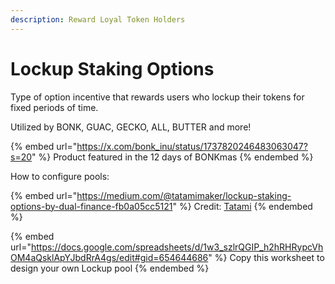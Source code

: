 ```yaml
---
description: Reward Loyal Token Holders
---
```


# Lockup Staking Options

Type of option incentive that rewards users who lockup their tokens for fixed periods of time.

Utilized by BONK, GUAC, GECKO, ALL, BUTTER and more!

{% embed url="https://x.com/bonk_inu/status/1737820246483063047?s=20" %}
Product featured in the 12 days of BONKmas
{% endembed %}

How to configure pools:

{% embed url="https://medium.com/@tatamimaker/lockup-staking-options-by-dual-finance-fb0a05cc5121" %}
Credit: [Tatami](https://twitter.com/tatamimaker)
{% endembed %}

{% embed url="https://docs.google.com/spreadsheets/d/1w3_szlrQGIP_h2hRHRypcVhOM4aQsklApYJbdRrA4gs/edit#gid=654644686" %}
Copy this worksheet to design your own Lockup pool
{% endembed %}
